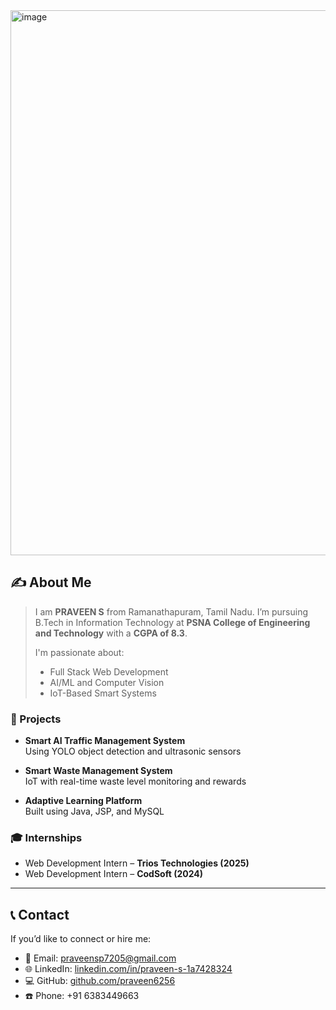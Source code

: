 
<img width="1857" height="872" alt="image" src="https://github.com/user-attachments/assets/6540bbe6-e285-4192-bc91-33f9e76160a2" />

## ✍️ About Me 

> I am **PRAVEEN S** from Ramanathapuram, Tamil Nadu. I’m pursuing B.Tech in Information Technology at **PSNA College of Engineering and Technology** with a **CGPA of 8.3**.
>
> I'm passionate about:
> - Full Stack Web Development  
> - AI/ML and Computer Vision  
> - IoT-Based Smart Systems  

### 🧪 Projects

- **Smart AI Traffic Management System**  
  Using YOLO object detection and ultrasonic sensors

- **Smart Waste Management System**  
  IoT with real-time waste level monitoring and rewards

- **Adaptive Learning Platform**  
  Built using Java, JSP, and MySQL

### 🎓 Internships

- Web Development Intern – **Trios Technologies (2025)**  
- Web Development Intern – **CodSoft (2024)**  

---

## 📞 Contact

If you’d like to connect or hire me:

- 📧 Email: praveensp7205@gmail.com  
- 🌐 LinkedIn: [linkedin.com/in/praveen-s-1a7428324](https://linkedin.com/in/praveen-s-1a7428324)  
- 💻 GitHub: [github.com/praveen6256](https://github.com/praveen6256)  
- ☎️ Phone: +91 6383449663  
